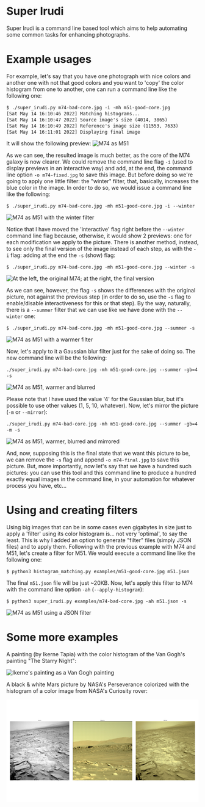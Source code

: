 # Super Irudi

Super Irudi is a command line based tool which aims to help automating some common tasks for enhancing photographs.

# Example usages

For example, let's say that you have one photograph with nice colors and another one with not that good colors and you want to 'copy' the color histogram from one to another, one can run a command line like the following one:
```
$ ./super_irudi.py m74-bad-core.jpg -i -mh m51-good-core.jpg
[Sat May 14 16:10:46 2022] Matching histograms...
[Sat May 14 16:10:47 2022] Source image's size (4014, 3865)
[Sat May 14 16:10:49 2022] Reference's image size (11553, 7633)
[Sat May 14 16:11:01 2022] Displaying final image
```

It will show the following preview: ![M74 as M51](https://github.com/joxeankoret/super-irudi/blob/main/examples/m74-as-m51.png)

As we can see, the resulted image is much better, as the core of the M74 galaxy is now clearer. We could remove the command line flag `-i` (used to display previews in an interactive way) and add, at the end, the command line option `-o m74-fixed.jpg` to save this image. But before doing so we're going to apply one little filter: the "winter" filter, that, basically, increases the blue color in the image. In order to do so, we would issue a command line like the following:

```
$ ./super_irudi.py m74-bad-core.jpg -mh m51-good-core.jpg -i --winter
```
![M74 as M51 with the winter filter](https://github.com/joxeankoret/super-irudi/blob/main/examples/m74-winter.png)

Notice that I have moved the 'interactive' flag right before the `--winter` command line flag because, otherwise, it would show 2 previews: one for each modification we apply to the picture. There is another method, instead, to see only the final version of the image instead of each step, as with the `-i` flag: adding at the end the `-s` (show) flag:

```
$ ./super_irudi.py m74-bad-core.jpg -mh m51-good-core.jpg --winter -s
```

![At the left, the original M74; at the right, the final version](https://github.com/joxeankoret/super-irudi/blob/main/examples/m74-winter-diff-original.png)

As we can see, however, the flag `-s` shows the differences with the original picture, not against the previous step (in order to do so, use the `-i` flag to enable/disable interactiveness for this or that step). By the way, naturally, there is a `--summer` filter that we can use like we have done with the `--winter` one:

```
$ ./super_irudi.py m74-bad-core.jpg -mh m51-good-core.jpg --summer -s
```

![M74 as M51 with a warmer filter](https://github.com/joxeankoret/super-irudi/blob/main/examples/m74-summer.png)

Now, let's apply to it a Gaussian blur filter just for the sake of doing so. The new command line will be the following:

```
./super_irudi.py m74-bad-core.jpg -mh m51-good-core.jpg --summer -gb=4 -s
```

![M74 as M51, warmer and blurred](https://github.com/joxeankoret/super-irudi/blob/main/examples/m74-summer-gb.png)

Please note that I have used the value '4' for the Gaussian blur, but it's possible to use other values (1, 5, 10, whatever). Now, let's mirror the picture (`-m` or `--mirror`):

```
./super_irudi.py m74-bad-core.jpg -mh m51-good-core.jpg --summer -gb=4 -m -s
```

![M74 as M51, warmer, blurred and mirrored](https://github.com/joxeankoret/super-irudi/blob/main/examples/m74-summer-gb.png)

And, now, supposing this is the final state that we want this picture to be, we can remove the `-s` flag and append `-o m74-final.jpg` to save this picture. But, more importantly, now let's say that we have a hundred such pictures: you can use this tool and this command line to produce a hundred exactly equal images in the command line, in your automation for whatever process you have, etc...

# Using and creating filters

Using big images that can be in some cases even gigabytes in size just to apply a 'filter' using its color histogram is... not very 'optimal', to say the least. This is why I added an option to generate "filter" files (simply JSON files) and to apply them. Following with the previous example with M74 and M51, let's create a filter for M51. We would execute a command line like the following one:

```
$ python3 histogram_matching.py examples/m51-good-core.jpg m51.json
```

The final `m51.json` file will be just ~20KB. Now, let's apply this filter to M74 with the command line option `-ah` (`--apply-histogram`):

```
$ python3 super_irudi.py examples/m74-bad-core.jpg -ah m51.json -s
```

![M74 as M51 using a JSON filter](https://github.com/joxeankoret/super-irudi/blob/main/examples/m74-as-m51-using-histogram-filters.png)

# Some more examples

A painting (by Ikerne Tapia) with the color histogram of the Van Gogh's painting "The Starry Night":

![Ikerne's painting as a Van Gogh painting](https://github.com/joxeankoret/super-irudi/blob/main/examples/ikerne2-as-van-gogh.png)

A black & white Mars picture by NASA's Perseverance colorized with the histogram of a color image from NASA's Curiosity rover:

![Mars, Perseverance as Curiosity](https://github.com/joxeankoret/super-irudi/blob/main/examples/histograms-colorizer.png)

